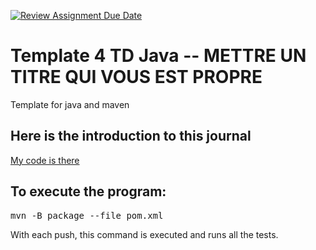 [![Review Assignment Due Date](https://classroom.github.com/assets/deadline-readme-button-24ddc0f5d75046c5622901739e7c5dd533143b0c8e959d652212380cedb1ea36.svg)](https://classroom.github.com/a/K-I6VLAa)
# Template 4 TD Java -- METTRE UN TITRE QUI VOUS EST PROPRE

Template for java and maven

## Here is the introduction to this journal

[My code is there](./src/main/java/fr/unice/polytech/poo/example/OneClass.java)

## To execute the program:
<pre>
mvn -B package --file pom.xml
</pre>

With each push, this command is executed and runs all the tests.
